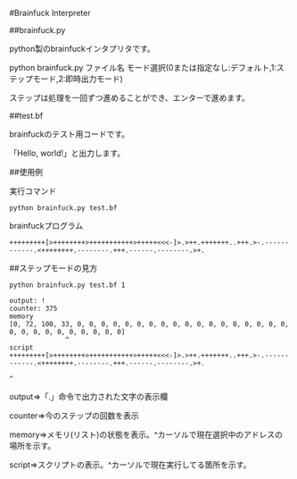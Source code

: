 #Brainfuck Interpreter

##brainfuck.py

python製のbrainfuckインタプリタです。

python brainfuck.py ファイル名 モード選択(0または指定なし:デフォルト,1:ステップモード,2:即時出力モード)

ステップは処理を一回ずつ進めることができ、エンターで進めます。

##test.bf

brainfuckのテスト用コードです。

「Hello, world!」と出力します。

##使用例

実行コマンド
```
python brainfuck.py test.bf
```

brainfuckプログラム
```
+++++++++[>++++++++>+++++++++++>+++++<<<-]>.>++.+++++++..+++.>-.------------.<++++++++.--------.+++.------.--------.>+.
```

##ステップモードの見方

```
python brainfuck.py test.bf 1
```

```
output: !
counter: 375
memory
[0, 72, 100, 33, 0, 0, 0, 0, 0, 0, 0, 0, 0, 0, 0, 0, 0, 0, 0, 0, 0, 0, 0, 0, 0, 0, 0, 0, 0, 0, 0, 0]
              ^
script
+++++++++[>++++++++>+++++++++++>+++++<<<-]>.>++.+++++++..+++.>-.------------.<++++++++.--------.+++.------.--------.>+.
                                                                                                                      ^
```

output=>「.」命令で出力された文字の表示欄

counter=>今のステップの回数を表示

memory=>メモリ(リスト)の状態を表示。^カーソルで現在選択中のアドレスの場所を示す。

script=>スクリプトの表示。^カーソルで現在実行してる箇所を示す。
